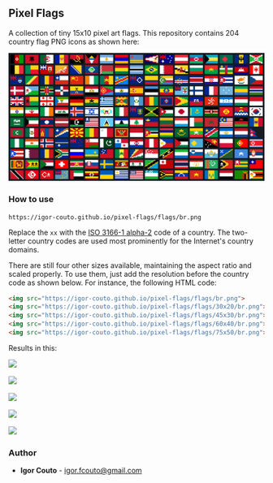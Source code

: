 ## Pixel Flags

A collection of tiny 15x10 pixel art flags. This repository contains 204 country flag PNG icons as shown here:

![](https://github.com/igor-couto/images/blob/main/pixel-flags/preview.png)

### How to use
```
https://igor-couto.github.io/pixel-flags/flags/br.png
```
Replace the `xx` with the [ISO 3166-1 alpha-2](https://en.wikipedia.org/wiki/ISO_3166-1_alpha-2) code of a country.
The two-letter country codes are used most prominently for the Internet's country domains.

There are still four other sizes available, maintaining the aspect ratio and scaled properly. To use them, just add the resolution before the country code as shown below.
For instance, the following HTML code: 

```html
<img src="https://igor-couto.github.io/pixel-flags/flags/br.png">
<img src="https://igor-couto.github.io/pixel-flags/flags/30x20/br.png">
<img src="https://igor-couto.github.io/pixel-flags/flags/45x30/br.png">
<img src="https://igor-couto.github.io/pixel-flags/flags/60x40/br.png">
<img src="https://igor-couto.github.io/pixel-flags/flags/75x50/br.png">
```

Results in this: 

![](https://igor-couto.github.io/pixel-flags/flags/br.png)

![](https://igor-couto.github.io/pixel-flags/flags/30x20/br.png)

![](https://igor-couto.github.io/pixel-flags/flags/45x30/br.png)

![](https://igor-couto.github.io/pixel-flags/flags/60x40/br.png)

![](https://igor-couto.github.io/pixel-flags/flags/75x50/br.png)

### Author

- **Igor Couto** - [igor.fcouto@gmail.com](mailto:igor.fcouto@gmail.com)
